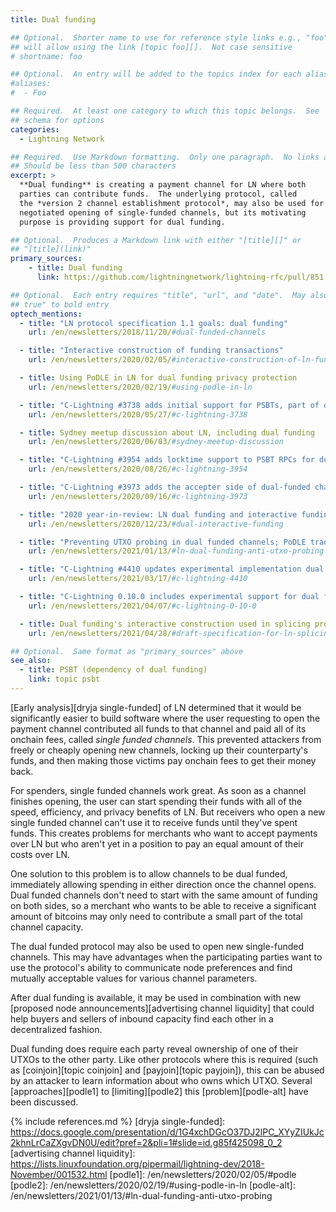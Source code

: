 ```yaml
---
title: Dual funding

## Optional.  Shorter name to use for reference style links e.g., "foo"
## will allow using the link [topic foo][].  Not case sensitive
# shortname: foo

## Optional.  An entry will be added to the topics index for each alias
#aliases:
#  - Foo

## Required.  At least one category to which this topic belongs.  See
## schema for options
categories:
  - Lightning Network

## Required.  Use Markdown formatting.  Only one paragraph.  No links allowed.
## Should be less than 500 characters
excerpt: >
  **Dual funding** is creating a payment channel for LN where both
  parties can contribute funds.  The underlying protocol, called
  the *version 2 channel establishment protocol*, may also be used for
  negotiated opening of single-funded channels, but its motivating
  purpose is providing support for dual funding.

## Optional.  Produces a Markdown link with either "[title][]" or
## "[title](link)"
primary_sources:
    - title: Dual funding
      link: https://github.com/lightningnetwork/lightning-rfc/pull/851

## Optional.  Each entry requires "title", "url", and "date".  May also use "feature:
## true" to bold entry
optech_mentions:
  - title: "LN protocol specification 1.1 goals: dual funding"
    url: /en/newsletters/2018/11/20/#dual-funded-channels

  - title: "Interactive construction of funding transactions"
    url: /en/newsletters/2020/02/05/#interactive-construction-of-ln-funding-transactions

  - title: Using PoDLE in LN for dual funding privacy protection
    url: /en/newsletters/2020/02/19/#using-podle-in-ln

  - title: "C-Lightning #3738 adds initial support for PSBTs, part of dual funding"
    url: /en/newsletters/2020/05/27/#c-lightning-3738

  - title: Sydney meetup discussion about LN, including dual funding
    url: /en/newsletters/2020/06/03/#sydney-meetup-discussion

  - title: "C-Lightning #3954 adds locktime support to PSBT RPCs for dual funding"
    url: /en/newsletters/2020/08/26/#c-lightning-3954

  - title: "C-Lightning #3973 adds the accepter side of dual-funded channels"
    url: /en/newsletters/2020/09/16/#c-lightning-3973

  - title: "2020 year-in-review: LN dual funding and interactive funding"
    url: /en/newsletters/2020/12/23/#dual-interactive-funding

  - title: "Preventing UTXO probing in dual funded channels; PoDLE tradeoffs"
    url: /en/newsletters/2021/01/13/#ln-dual-funding-anti-utxo-probing

  - title: "C-Lightning #4410 updates experimental implementation dual funding"
    url: /en/newsletters/2021/03/17/#c-lightning-4410

  - title: "C-Lightning 0.10.0 includes experimental support for dual funding"
    url: /en/newsletters/2021/04/07/#c-lightning-0-10-0

  - title: Dual funding's interactive construction used in splicing proposal
    url: /en/newsletters/2021/04/28/#draft-specification-for-ln-splicing

## Optional.  Same format as "primary_sources" above
see_also:
  - title: PSBT (dependency of dual funding)
    link: topic psbt
---
```

[Early analysis][dryja single-funded] of LN determined that it would be
significantly easier to build software where the user requesting to
open the payment channel contributed all funds to that channel and
paid all of its onchain fees, called *single funded channels*.  This
prevented attackers from freely or cheaply opening new channels,
locking up their counterparty's funds, and then making those victims
pay onchain fees to get their money back.

For spenders, single funded channels work great.  As soon as a channel
finishes opening, the user can start spending their funds with all of
the speed, efficiency, and privacy benefits of LN.  But receivers who
open a new single funded channel can't use it to receive funds until
they've spent funds.  This creates problems for merchants who want to
accept payments over LN but who aren't yet in a position to pay an
equal amount of their costs over LN.

One solution to this problem is to allow channels to be dual funded,
immediately allowing spending in either direction once the channel
opens.  Dual funded channels don't need to start with the same amount
of funding on both sides, so a merchant who wants to be able to
receive a significant amount of bitcoins may only need to contribute a
small part of the total channel capacity.

The dual funded protocol may also be used to open new single-funded
channels.  This may have advantages when the participating parties
want to use the protocol's ability to communicate node preferences and
find mutually acceptable values for various channel parameters.

After dual funding is available, it may be used in combination with
new [proposed node announcements][advertising channel liquidity] that
could help buyers and sellers of inbound capacity find each other in a
decentralized fashion.

Dual funding does require each party reveal ownership of one of their
UTXOs to the other party.  Like other protocols where this is
required (such as [coinjoin][topic coinjoin] and [payjoin][topic
payjoin]), this can be abused by an attacker to learn information
about who owns which UTXO.  Several [approaches][podle1] to
[limiting][podle2] this [problem][podle-alt] have been discussed.

{% include references.md %}
[dryja single-funded]: https://docs.google.com/presentation/d/1G4xchDGcO37DJ2lPC_XYyZIUkJc2khnLrCaZXgvDN0U/edit?pref=2&pli=1#slide=id.g85f425098_0_2
[advertising channel liquidity]: https://lists.linuxfoundation.org/pipermail/lightning-dev/2018-November/001532.html
[podle1]: /en/newsletters/2020/02/05/#podle
[podle2]: /en/newsletters/2020/02/19/#using-podle-in-ln
[podle-alt]: /en/newsletters/2021/01/13/#ln-dual-funding-anti-utxo-probing
